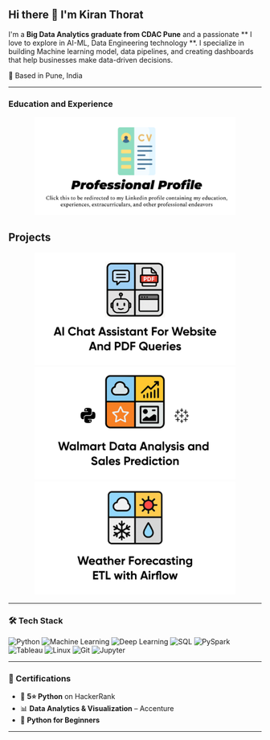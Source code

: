 ## Hi there 👋 I'm Kiran Thorat
I'm a **Big Data Analytics graduate from CDAC Pune** and a passionate ** I love to explore in AI-ML, Data Engineering technology **. I specialize in building Machine learning model, data pipelines, and creating dashboards that help businesses make data-driven decisions.

📍 Based in Pune, India

---
### Education and Experience

<p align="center">
  <a href="https://www.linkedin.com/in/kiran-thorat-81945422b/" target="_blank">
    <img src="https://github.com/kiran-thorat09/kiran-thorat09/blob/main/asset/linkdin%20profile.png" width="400" alt="LinkedIn Profile" />
  </a>
</p>

</p>

<h2 align="left">Projects</h3>
<p float="left" align="center">
    <a href="https://github.com/kiran-thorat09/AI_chat_assistance_for_live_website_and_PDF_queries" target="_blank" rel="noreferrer"> <img src="https://github.com/kiran-thorat09/kiran-thorat09/blob/main/asset/AI%20Chatbot.jpg?raw=true" width="400" /> </a>  
    <a href="https://github.com/kiran-thorat09/Data-Analysis-and-Sales-Forecasting-of-Walmart" target="_blank" rel="noreferrer"> <img src="https://github.com/kiran-thorat09/kiran-thorat09/blob/main/asset/Walmart.jpg?raw=true" width="400" /> </a>
    <a href="https://github.com/kiran-thorat09/weather_etl_using_airflow" target="_blank" rel="noreferrer"> <img src="https://github.com/kiran-thorat09/kiran-thorat09/blob/main/asset/Weather%20ETL.jpg?raw=true" width="400" /> </a>


</p>


---

### 🛠 Tech Stack

![Python](https://img.shields.io/badge/Python-3776AB?style=flat-square&logo=python&logoColor=white)
![Machine Learning](https://img.shields.io/badge/Machine%20Learning-0096D6?style=flat-square&logo=scikit-learn&logoColor=white)
![Deep Learning](https://img.shields.io/badge/Deep%20Learning-FF6F00?style=flat-square&logo=tensorflow&logoColor=white)
![SQL](https://img.shields.io/badge/MySQL-005C84?style=flat-square&logo=mysql&logoColor=white)
![PySpark](https://img.shields.io/badge/PySpark-E25A1C?style=flat-square&logo=apachespark&logoColor=white)
![Tableau](https://img.shields.io/badge/Tableau-E97627?style=flat-square&logo=tableau&logoColor=white)
![Linux](https://img.shields.io/badge/Linux-FCC624?style=flat-square&logo=linux&logoColor=black)
![Git](https://img.shields.io/badge/Git-F05032?style=flat-square&logo=git&logoColor=white)
![Jupyter](https://img.shields.io/badge/Jupyter-F37626?style=flat-square&logo=jupyter&logoColor=white)

---

### 📜 Certifications

- 🥇 **5⭐ Python** on HackerRank  
- 📊 **Data Analytics & Visualization** – Accenture  
- 🐍 **Python for Beginners**

---

<!--
**kiran-thorat09/kiran-thorat09** is a ✨ _special_ ✨ repository because its `README.md` (this file) appears on your GitHub profile.

Here are some ideas to get you started:

- 🔭 I’m currently working on ...
- 🌱 I’m currently learning ...
- 👯 I’m looking to collaborate on ...
- 🤔 I’m looking for help with ...
- 💬 Ask me about ...
- 📫 How to reach me: ...
- 😄 Pronouns: ...
- ⚡ Fun fact: ...
-->
